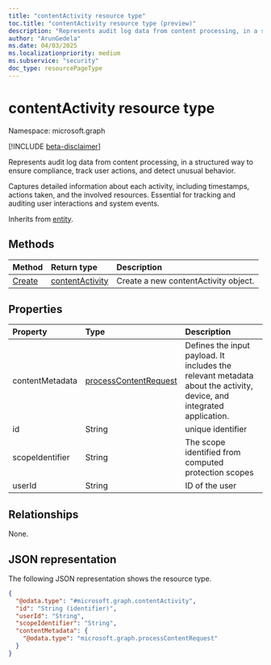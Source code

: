 ```yaml
---
title: "contentActivity resource type"
toc.title: "contentActivity resource type (preview)"
description: "Represents audit log data from content processing, in a structured way to ensure compliance, track user actions, and detect unusual behavior."
author: "ArunGedela"
ms.date: 04/03/2025
ms.localizationpriority: medium
ms.subservice: "security"
doc_type: resourcePageType
---
```


# contentActivity resource type

Namespace: microsoft.graph

[!INCLUDE [beta-disclaimer](../../includes/beta-disclaimer.md)]

Represents audit log data from content processing, in a structured way to ensure compliance, track user actions, and detect unusual behavior.

Captures detailed information about each activity, including timestamps, actions taken, and the involved resources. Essential for tracking and auditing user interactions and system events.

Inherits from [entity](../resources/entity.md).

## Methods

|Method|Return type|Description|
|:---|:---|:---|
|[Create](../api/activitiescontainer-post-contentactivities.md)|[contentActivity](../resources/contentactivity.md)|Create a new contentActivity object.|

## Properties

|Property|Type|Description|
|:---|:---|:---|
|contentMetadata|[processContentRequest](../resources/processcontentrequest.md)|Defines the input payload. It includes the relevant metadata about the activity, device, and integrated application.|
|id|String|unique identifier|
|scopeIdentifier|String|The scope identified from computed protection scopes|
|userId|String|ID of the user|

## Relationships

None.

## JSON representation

The following JSON representation shows the resource type.
<!-- {
  "blockType": "resource",
  "keyProperty": "id",
  "@odata.type": "microsoft.graph.contentActivity",
  "baseType": "microsoft.graph.entity",
  "openType": false
}
-->
``` json
{
  "@odata.type": "#microsoft.graph.contentActivity",
  "id": "String (identifier)",
  "userId": "String",
  "scopeIdentifier": "String",
  "contentMetadata": {
    "@odata.type": "microsoft.graph.processContentRequest"
  }
}
```
